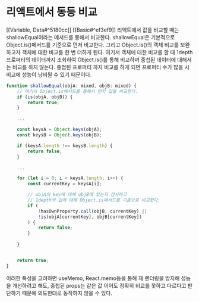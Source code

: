 # 리액트에서 동등 비교
[[Variable, Data#^5180cc]]
[[Basic#^ef3ef9]]
리액트에서 값을 비교할 때는 shallowEqual이라는 메서드를 통해서 비교한다.
shallowEqual은 기본적으로 Object.is()메서드를 기준으로 먼저 비교한다.
그리고 Object.is()의 객체 비교를 보완하고자 객체에 대한 비교를 한 번 더하게 된다. 
여기서 객체에 대한 비교를 할 때 1depth 프로퍼티의 데이터까지 조회하여 Object.is()를 통해 비교하며 중첩된 데이터에 대해서는 비교를 하지 않는다.
중첩된 프로퍼티 까지 비교를 하게 되면 프로퍼티 수가 많을 시 비교에 성능이 낭비될 수 있기 때문이다.
```ts
function shallowEqual(objA: mixed, objB: mixed) {
	// 여기서 Object.is메서드를 통해서 먼저 값을 비교한다.
	if (is(objA, objB)) {
		return true;
	}

	...

	const keysA = Object.keys(objA);
	const keysB = Object.keys(objB);

	if (keysA.length !== keysB.length) {
		return false;
	}

	...

	for (let i = 0; i < keysA.length; i++) {
		const currentKey = keysA[i];

		// objA의 key에 대해 objB에 있는지 검사하고
		// 1depth의 값에 대해 Object.is메서드를 기준으로 비교한다.
		if (
			!hasOwnProperty.call(objB, currentKey) ||
			!is(objA[currentKey], objB[currentKey])
		) {
			return false;
		}
	
	}


	return true;
}
```

 이러한 특성을 고려하면 useMemo, React.memo등을 통해 재 렌더링을 방지해 성능을 개선하려고 해도, 중첩된 props는 같은 값 이어도 정확히 비교를 못하고 다르다고 판단하기 때문에 의도한대로 동작하지 않을 수 있다.